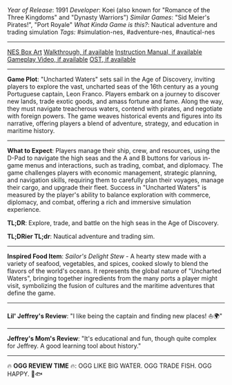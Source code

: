 *Year of Release*: 1991
*Developer*: Koei (also known for "Romance of the Three Kingdoms" and "Dynasty Warriors")
*Similar Games*: "Sid Meier's Pirates!", "Port Royale"
*What Kinda Game is this?*: Nautical adventure and trading simulation
*Tags:* #simulation-nes, #adventure-nes, #nautical-nes

---
[NES Box Art](https://www.google.com/search?tbm=isch&q=NES+Box+Art+Uncharted+Waters) 
[Walkthrough, if available](https://www.google.com/search?q=Walkthrough+NES+Uncharted+Waters)
[Instruction Manual, if available](https://www.google.com/search?q=NES+Instruction+Manual+Uncharted+Waters)
[Gameplay Video, if available](https://www.youtube.com/results?search_query=gameplay+NES+Uncharted+Waters) 
[OST, if available](https://www.youtube.com/results?search_query=gameplay+NES+Uncharted+Waters+OST)

- - -
**Game Plot**: "Uncharted Waters" sets sail in the Age of Discovery, inviting players to explore the vast, uncharted seas of the 16th century as a young Portuguese captain, Leon Franco. Players embark on a journey to discover new lands, trade exotic goods, and amass fortune and fame. Along the way, they must navigate treacherous waters, contend with pirates, and negotiate with foreign powers. The game weaves historical events and figures into its narrative, offering players a blend of adventure, strategy, and education in maritime history.

- - -
**What to Expect**: Players manage their ship, crew, and resources, using the D-Pad to navigate the high seas and the A and B buttons for various in-game menus and interactions, such as trading, combat, and diplomacy. The game challenges players with economic management, strategic planning, and navigation skills, requiring them to carefully plan their voyages, manage their cargo, and upgrade their fleet. Success in "Uncharted Waters" is measured by the player's ability to balance exploration with commerce, diplomacy, and combat, offering a rich and immersive simulation experience.

**TL;DR**: Explore, trade, and battle on the high seas in the Age of Discovery.

**TL;DRier TL;dr**: Nautical adventure and trading sim.

---
**Inspired Food Item**: *Sailor's Delight Stew* - A hearty stew made with a variety of seafood, vegetables, and spices, cooked slowly to blend the flavors of the world's oceans. It represents the global nature of "Uncharted Waters", bringing together ingredients from the many ports a player might visit, symbolizing the fusion of cultures and the maritime adventures that define the game.

---
**Lil' Jeffrey's Review**: "I like being the captain and finding new places! ⛵🌍"

---
**Jeffrey's Mom's Review**: "It's educational and fun, though quite complex for Jeffrey. A good learning tool about history."

---
🔥 **OGG REVIEW TIME** 🔥: OGG LIKE BIG WATER. OGG TRADE FISH. OGG HAPPY. 🌊🐟